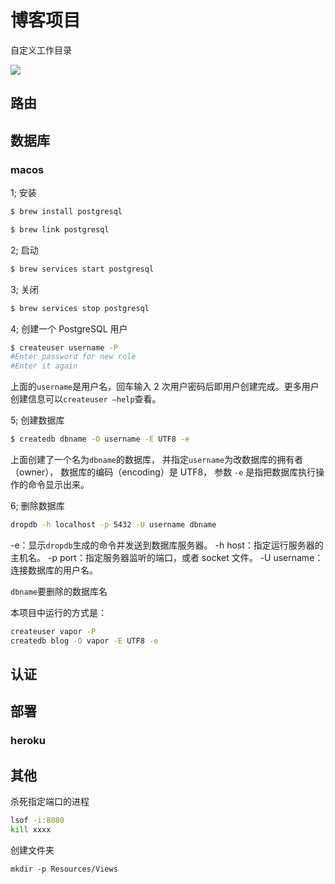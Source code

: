 
# 博客项目

自定义工作目录

![](https://docs.vapor.codes/4.0/images/xcode-scheme-options.png)


## 路由


## 数据库

### macos

1; 安装


```sh
$ brew install postgresql

$ brew link postgresql
```

2; 启动

```sh
$ brew services start postgresql
```

3; 关闭

```sh
$ brew services stop postgresql
```

4; 创建一个 PostgreSQL 用户

```sh
$ createuser username -P
#Enter password for new role
#Enter it again
```

上面的`username`是用户名，回车输入 2 次用户密码后即用户创建完成。更多用户创建信息可以`createuser –help`查看。

5; 创建数据库

```sh
$ createdb dbname -O username -E UTF8 -e
```

上面创建了一个名为`dbname`的数据库，
并指定`username`为改数据库的拥有者（owner），
数据库的编码（encoding）是 UTF8，
参数 `-e` 是指把数据库执行操作的命令显示出来。

6; 删除数据库

```sh
dropdb -h localhost -p 5432 -U username dbname
```

-e：显示`dropdb`生成的命令并发送到数据库服务器。
-h host：指定运行服务器的主机名。
-p port：指定服务器监听的端口，或者 socket 文件。
-U username：连接数据库的用户名。

`dbname`要删除的数据库名


本项目中运行的方式是：


```sh
createuser vapor -P
createdb blog -O vapor -E UTF8 -e
```


## 认证







## 部署

### heroku 



## 其他
杀死指定端口的进程

```sh
lsof -i:8080
kill xxxx
```

创建文件夹

```
mkdir -p Resources/Views
```



